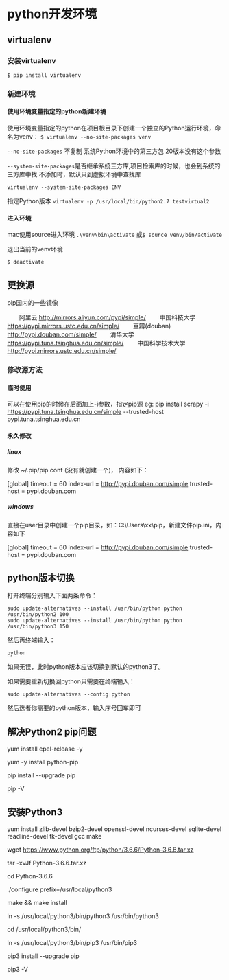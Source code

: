 # python开发环境

## virtualenv

### 安装virtualenv

`$ pip install virtualenv`

### 新建环境

#### 使用环境变量指定的python新建环境

使用环境变量指定的python在项目根目录下创建一个独立的Python运行环境，命名为venv：
`$ virtualenv --no-site-packages venv`

`--no-site-packages` 不复制 系统Python环境中的第三方包 20版本没有这个参数

`--system-site-packages`是否继承系统三方库,项目检索库的时候，也会到系统的三方库中找
不添加时，默认只到虚拟环境中查找库

`virtualenv --system-site-packages ENV`

指定Python版本
`virtualenv -p /usr/local/bin/python2.7 testvirtual2`

#### 进入环境

mac使用source进入环境
`.\venv\bin\activate` 或`$ source venv/bin/activate`

退出当前的venv环境

`$ deactivate`

## 更换源

pip国内的一些镜像

  阿里云 http://mirrors.aliyun.com/pypi/simple/ 
  中国科技大学 https://pypi.mirrors.ustc.edu.cn/simple/ 
  豆瓣(douban) http://pypi.douban.com/simple/ 
  清华大学 https://pypi.tuna.tsinghua.edu.cn/simple/ 
  中国科学技术大学 http://pypi.mirrors.ustc.edu.cn/simple/

### 修改源方法

#### 临时使用

可以在使用pip的时候在后面加上-i参数，指定pip源 
eg: pip install scrapy -i https://pypi.tuna.tsinghua.edu.cn/simple   --trusted-host  pypi.tuna.tsinghua.edu.cn

#### 永久修改

##### linux

修改 ~/.pip/pip.conf (没有就创建一个)， 内容如下：

[global]
timeout = 60
index-url = http://pypi.douban.com/simple
trusted-host = pypi.douban.com

##### windows

直接在user目录中创建一个pip目录，如：C:\Users\xx\pip，新建文件pip.ini，内容如下

[global]
timeout = 60
index-url = http://pypi.douban.com/simple
trusted-host = pypi.douban.com


## python版本切换

打开终端分别输入下面两条命令：

`sudo update-alternatives --install /usr/bin/python python /usr/bin/python2 100`   
`sudo update-alternatives --install /usr/bin/python python /usr/bin/python3 150`

然后再终端输入：

    python

如果无误，此时python版本应该切换到默认的python3了。

如果需要重新切换回python只需要在终端输入：

`sudo update-alternatives --config python`

然后选者你需要的python版本，输入序号回车即可


## 解决Python2 pip问题

yum install epel-release -y

yum -y install python-pip

pip install --upgrade pip

pip -V


## 安装Python3

yum install zlib-devel bzip2-devel openssl-devel ncurses-devel sqlite-devel readline-devel tk-devel gcc make

wget https://www.python.org/ftp/python/3.6.6/Python-3.6.6.tar.xz

tar -xvJf Python-3.6.6.tar.xz

cd Python-3.6.6

./configure prefix=/usr/local/python3

make && make install

ln -s /usr/local/python3/bin/python3 /usr/bin/python3

cd /usr/local/python3/bin/

ln -s /usr/local/python3/bin/pip3 /usr/bin/pip3

pip3 install --upgrade pip

pip3 -V